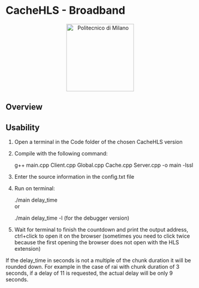 # CacheHLS - Broadband

<p align="center">
    <img src="https://i.imgur.com/mPb3Qbd.gif" width="180" alt="Politecnico di Milano"/>
</p>

## Overview

## Usability
1. Open a terminal in the Code folder of the chosen CacheHLS version

2. Compile with the following command:

	g++ main.cpp Client.cpp Global.cpp Cache.cpp Server.cpp -o main -lssl  
	
3. Enter the source information in the config.txt file

4. Run on terminal:

	./main delay_time  	
 or   

	./main delay_time -l (for the debugger version)
	
5. Wait for terminal to finish the countdown and print the output address, ctrl+click to open it on the browser (sometimes you need to click twice because the first opening the browser does not open with the HLS extension)

If the delay_time in seconds is not a multiple of the chunk duration it will be rounded down. For example in the case of rai with chunk duration of 3 seconds, if a delay of 11 is requested, the actual delay will be only 9 seconds.
